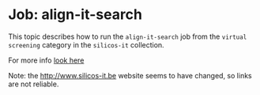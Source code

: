 # Job: align-it-search

This topic describes how to run the `align-it-search` job from the `virtual screening` category in the `silicos-it` collection.

For more info [look here](http://silicos-it.be.s3-website-eu-west-1.amazonaws.com/software/shape-it/1.0.1/shape-it.html)

Note: the http://www.silicos-it.be website seems to have changed, so links are not reliable.